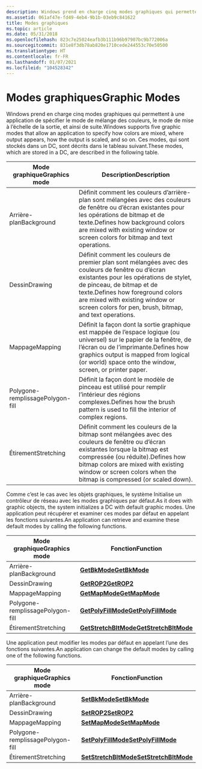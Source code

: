 ```yaml
---
description: Windows prend en charge cinq modes graphiques qui permettent à une application de spécifier le mode de mélange des couleurs, le mode de mise à l’échelle de la sortie, et ainsi de suite. Ces modes, qui sont stockés dans un DC, sont décrits dans le tableau suivant.
ms.assetid: 061af47e-fd49-4eb4-9b1b-03eb9c841622
title: Modes graphiques
ms.topic: article
ms.date: 05/31/2018
ms.openlocfilehash: 823c7e25024eafb3b111b96b97907bc9b772006a
ms.sourcegitcommit: 831e8f3db78ab820e1710cede244553c70e50500
ms.translationtype: HT
ms.contentlocale: fr-FR
ms.lasthandoff: 01/07/2021
ms.locfileid: "104528342"
---
```

# <a name="graphic-modes"></a><span data-ttu-id="602fc-104">Modes graphiques</span><span class="sxs-lookup"><span data-stu-id="602fc-104">Graphic Modes</span></span>

<span data-ttu-id="602fc-105">Windows prend en charge cinq modes graphiques qui permettent à une application de spécifier le mode de mélange des couleurs, le mode de mise à l’échelle de la sortie, et ainsi de suite.</span><span class="sxs-lookup"><span data-stu-id="602fc-105">Windows supports five graphic modes that allow an application to specify how colors are mixed, where output appears, how the output is scaled, and so on.</span></span> <span data-ttu-id="602fc-106">Ces modes, qui sont stockés dans un DC, sont décrits dans le tableau suivant.</span><span class="sxs-lookup"><span data-stu-id="602fc-106">These modes, which are stored in a DC, are described in the following table.</span></span>



| <span data-ttu-id="602fc-107">Mode graphique</span><span class="sxs-lookup"><span data-stu-id="602fc-107">Graphics mode</span></span> | <span data-ttu-id="602fc-108">Description</span><span class="sxs-lookup"><span data-stu-id="602fc-108">Description</span></span>                                                                                                                |
|---------------|----------------------------------------------------------------------------------------------------------------------------|
| <span data-ttu-id="602fc-109">Arrière-plan</span><span class="sxs-lookup"><span data-stu-id="602fc-109">Background</span></span>    | <span data-ttu-id="602fc-110">Définit comment les couleurs d’arrière-plan sont mélangées avec des couleurs de fenêtre ou d’écran existantes pour les opérations de bitmap et de texte.</span><span class="sxs-lookup"><span data-stu-id="602fc-110">Defines how background colors are mixed with existing window or screen colors for bitmap and text operations.</span></span>              |
| <span data-ttu-id="602fc-111">Dessin</span><span class="sxs-lookup"><span data-stu-id="602fc-111">Drawing</span></span>       | <span data-ttu-id="602fc-112">Définit comment les couleurs de premier plan sont mélangées avec des couleurs de fenêtre ou d’écran existantes pour les opérations de stylet, de pinceau, de bitmap et de texte.</span><span class="sxs-lookup"><span data-stu-id="602fc-112">Defines how foreground colors are mixed with existing window or screen colors for pen, brush, bitmap, and text operations.</span></span> |
| <span data-ttu-id="602fc-113">Mappage</span><span class="sxs-lookup"><span data-stu-id="602fc-113">Mapping</span></span>       | <span data-ttu-id="602fc-114">Définit la façon dont la sortie graphique est mappée de l’espace logique (ou universel) sur le papier de la fenêtre, de l’écran ou de l’imprimante.</span><span class="sxs-lookup"><span data-stu-id="602fc-114">Defines how graphics output is mapped from logical (or world) space onto the window, screen, or printer paper.</span></span>             |
| <span data-ttu-id="602fc-115">Polygone-remplissage</span><span class="sxs-lookup"><span data-stu-id="602fc-115">Polygon-fill</span></span>  | <span data-ttu-id="602fc-116">Définit la façon dont le modèle de pinceau est utilisé pour remplir l’intérieur des régions complexes.</span><span class="sxs-lookup"><span data-stu-id="602fc-116">Defines how the brush pattern is used to fill the interior of complex regions.</span></span>                                             |
| <span data-ttu-id="602fc-117">Étirement</span><span class="sxs-lookup"><span data-stu-id="602fc-117">Stretching</span></span>    | <span data-ttu-id="602fc-118">Définit comment les couleurs de la bitmap sont mélangées avec des couleurs de fenêtre ou d’écran existantes lorsque la bitmap est compressée (ou réduite).</span><span class="sxs-lookup"><span data-stu-id="602fc-118">Defines how bitmap colors are mixed with existing window or screen colors when the bitmap is compressed (or scaled down).</span></span>  |



 

<span data-ttu-id="602fc-119">Comme c’est le cas avec les objets graphiques, le système Initialise un contrôleur de réseau avec les modes graphiques par défaut.</span><span class="sxs-lookup"><span data-stu-id="602fc-119">As it does with graphic objects, the system initializes a DC with default graphic modes.</span></span> <span data-ttu-id="602fc-120">Une application peut récupérer et examiner ces modes par défaut en appelant les fonctions suivantes.</span><span class="sxs-lookup"><span data-stu-id="602fc-120">An application can retrieve and examine these default modes by calling the following functions.</span></span>



| <span data-ttu-id="602fc-121">Mode graphique</span><span class="sxs-lookup"><span data-stu-id="602fc-121">Graphics mode</span></span> | <span data-ttu-id="602fc-122">Fonction</span><span class="sxs-lookup"><span data-stu-id="602fc-122">Function</span></span>                                       |
|---------------|------------------------------------------------|
| <span data-ttu-id="602fc-123">Arrière-plan</span><span class="sxs-lookup"><span data-stu-id="602fc-123">Background</span></span>    | [<span data-ttu-id="602fc-124">**GetBkMode**</span><span class="sxs-lookup"><span data-stu-id="602fc-124">**GetBkMode**</span></span>](/windows/desktop/api/Wingdi/nf-wingdi-getbkmode)                 |
| <span data-ttu-id="602fc-125">Dessin</span><span class="sxs-lookup"><span data-stu-id="602fc-125">Drawing</span></span>       | [<span data-ttu-id="602fc-126">**GetROP2**</span><span class="sxs-lookup"><span data-stu-id="602fc-126">**GetROP2**</span></span>](/windows/desktop/api/Wingdi/nf-wingdi-getrop2)                     |
| <span data-ttu-id="602fc-127">Mappage</span><span class="sxs-lookup"><span data-stu-id="602fc-127">Mapping</span></span>       | [<span data-ttu-id="602fc-128">**GetMapMode**</span><span class="sxs-lookup"><span data-stu-id="602fc-128">**GetMapMode**</span></span>](/windows/desktop/api/Wingdi/nf-wingdi-getmapmode)               |
| <span data-ttu-id="602fc-129">Polygone-remplissage</span><span class="sxs-lookup"><span data-stu-id="602fc-129">Polygon-fill</span></span>  | [<span data-ttu-id="602fc-130">**GetPolyFillMode**</span><span class="sxs-lookup"><span data-stu-id="602fc-130">**GetPolyFillMode**</span></span>](/windows/desktop/api/Wingdi/nf-wingdi-getpolyfillmode)     |
| <span data-ttu-id="602fc-131">Étirement</span><span class="sxs-lookup"><span data-stu-id="602fc-131">Stretching</span></span>    | [<span data-ttu-id="602fc-132">**GetStretchBltMode**</span><span class="sxs-lookup"><span data-stu-id="602fc-132">**GetStretchBltMode**</span></span>](/windows/desktop/api/Wingdi/nf-wingdi-getstretchbltmode) |



 

<span data-ttu-id="602fc-133">Une application peut modifier les modes par défaut en appelant l’une des fonctions suivantes.</span><span class="sxs-lookup"><span data-stu-id="602fc-133">An application can change the default modes by calling one of the following functions.</span></span>



| <span data-ttu-id="602fc-134">Mode graphique</span><span class="sxs-lookup"><span data-stu-id="602fc-134">Graphics mode</span></span> | <span data-ttu-id="602fc-135">Fonction</span><span class="sxs-lookup"><span data-stu-id="602fc-135">Function</span></span>                                       |
|---------------|------------------------------------------------|
| <span data-ttu-id="602fc-136">Arrière-plan</span><span class="sxs-lookup"><span data-stu-id="602fc-136">Background</span></span>    | [<span data-ttu-id="602fc-137">**SetBkMode**</span><span class="sxs-lookup"><span data-stu-id="602fc-137">**SetBkMode**</span></span>](/windows/desktop/api/Wingdi/nf-wingdi-setbkmode)                 |
| <span data-ttu-id="602fc-138">Dessin</span><span class="sxs-lookup"><span data-stu-id="602fc-138">Drawing</span></span>       | [<span data-ttu-id="602fc-139">**SetROP2**</span><span class="sxs-lookup"><span data-stu-id="602fc-139">**SetROP2**</span></span>](/windows/desktop/api/Wingdi/nf-wingdi-setrop2)                     |
| <span data-ttu-id="602fc-140">Mappage</span><span class="sxs-lookup"><span data-stu-id="602fc-140">Mapping</span></span>       | [<span data-ttu-id="602fc-141">**SetMapMode**</span><span class="sxs-lookup"><span data-stu-id="602fc-141">**SetMapMode**</span></span>](/windows/desktop/api/Wingdi/nf-wingdi-setmapmode)               |
| <span data-ttu-id="602fc-142">Polygone-remplissage</span><span class="sxs-lookup"><span data-stu-id="602fc-142">Polygon-fill</span></span>  | [<span data-ttu-id="602fc-143">**SetPolyFillMode**</span><span class="sxs-lookup"><span data-stu-id="602fc-143">**SetPolyFillMode**</span></span>](/windows/desktop/api/Wingdi/nf-wingdi-setpolyfillmode)     |
| <span data-ttu-id="602fc-144">Étirement</span><span class="sxs-lookup"><span data-stu-id="602fc-144">Stretching</span></span>    | [<span data-ttu-id="602fc-145">**SetStretchBltMode**</span><span class="sxs-lookup"><span data-stu-id="602fc-145">**SetStretchBltMode**</span></span>](/windows/desktop/api/Wingdi/nf-wingdi-setstretchbltmode) |



 

 

 



